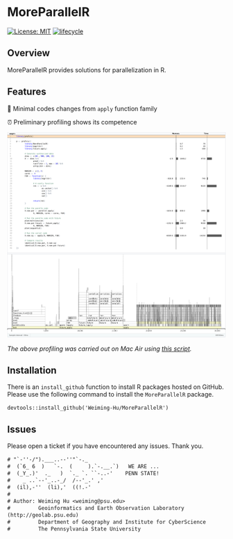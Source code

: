 # MoreParallelR

[![License: MIT](https://img.shields.io/badge/License-MIT-yellow.svg)](https://opensource.org/licenses/MIT)
[![lifecycle](https://img.shields.io/badge/lifecycle-experimental-orange.svg)](https://www.tidyverse.org/lifecycle/#experimental)

## Overview

MoreParallelR provides solutions for parallelization in R.

## Features

🎯 Minimal codes changes from `apply` function family

⏰ Preliminary profiling shows its competence

![Preliminary profiling](https://github.com/Weiming-Hu/MoreParallelR/blob/master/assets/simple-profiling.png)

*The above profiling was carried out on Mac Air using [this script](https://github.com/Weiming-Hu/MoreParallelR/blob/master/assets/simple-profiling.R).*

## Installation

There is an `install_github` function to install R packages hosted on GitHub. Please use the following command to install the `MoreParallelR` package.

```
devtools::install_github('Weiming-Hu/MoreParallelR')
```

## Issues

Please open a ticket if you have encountered any issues. Thank you.


```
# "`-''-/").___..--''"`-._
#  (`6_ 6  )   `-.  (     ).`-.__.`)   WE ARE ...
#  (_Y_.)'  ._   )  `._ `. ``-..-'    PENN STATE!
#    _ ..`--'_..-_/  /--'_.' ,'
#  (il),-''  (li),'  ((!.-'
# 
# Author: Weiming Hu <weiming@psu.edu>
#         Geoinformatics and Earth Observation Laboratory (http://geolab.psu.edu)
#         Department of Geography and Institute for CyberScience
#         The Pennsylvania State University
```
